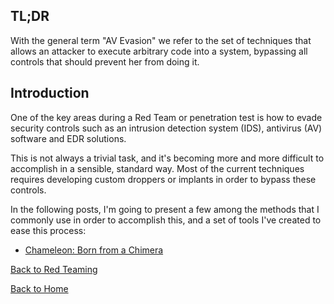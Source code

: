 ## TL;DR

With the general term "AV Evasion" we refer to the set of techniques that allows an attacker to execute arbitrary code 
into a system, bypassing all controls that should prevent her from doing it.

## Introduction

One of the key areas during a Red Team or penetration test is how to evade security controls such as an intrusion detection system (IDS), 
antivirus (AV) software and EDR solutions.

This is not always a trivial task, and it's becoming more and more difficult to accomplish in a sensible, standard way.
Most of the current techniques requires developing custom droppers or implants in order to bypass these controls.

In the following posts, I'm going to present a few among the methods that I commonly use in order to accomplish this, 
and a set of tools I've created to ease this process:

* [Chameleon: Born from a Chimera](./BornFromAChimera/)

[Back to Red Teaming](../)

[Back to Home](https://klezvirus.github.io/)